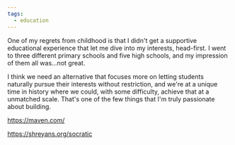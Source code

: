 ```yaml
---
tags:
  - education
---
```

One of my regrets from childhood is that I didn't get a supportive educational experience that let me dive into my interests, head-first. I went to three different primary schools and five high schools, and my impression of them all was...not great.

I think we need an alternative that focuses more on letting students naturally pursue their interests without restriction, and we're at a unique time in history where we could, with some difficulty, achieve that at a unmatched scale. That's one of the few things that I'm truly passionate about building.  

https://maven.com/

https://shreyans.org/socratic